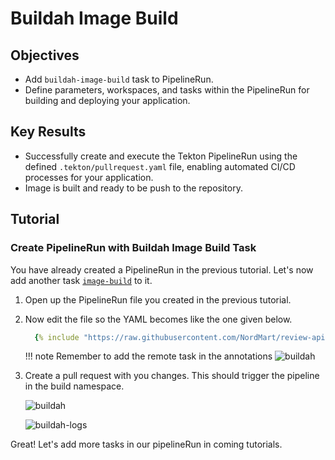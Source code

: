 # Buildah Image Build

## Objectives

- Add `buildah-image-build` task to PipelineRun.
- Define parameters, workspaces, and tasks within the PipelineRun for building and deploying your application.

## Key Results

- Successfully create and execute the Tekton PipelineRun using the defined `.tekton/pullrequest.yaml` file, enabling automated CI/CD processes for your application.
- Image is built and ready to be push to the repository.

## Tutorial

### Create PipelineRun with Buildah Image Build Task

You have already created a PipelineRun in the previous tutorial. Let's now add another task [`image-build`](https://github.com/stakater-tekton-catalog/buildah-image-build) to it.

1. Open up the PipelineRun file you created in the previous tutorial.
1. Now edit the file so the YAML becomes like the one given below.

    ```yaml
      {% include "https://raw.githubusercontent.com/NordMart/review-api/main/.tekton/buildah_image_build.yaml" %}
    ```

    !!! note
        Remember to add the remote task in the annotations
        ![buildah](images/buildah.png)

1. Create a pull request with you changes. This should trigger the pipeline in the build namespace.

   ![buildah](images/buildah.png)

   ![buildah-logs](images/buildah-logs.png)

Great! Let's add more tasks in our pipelineRun in coming tutorials.
